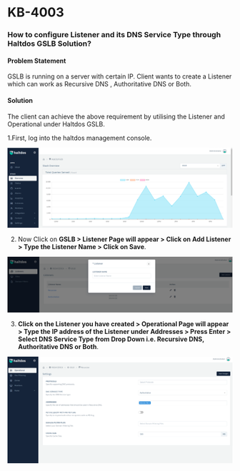 # KB-4003

### **How to configure Listener and its DNS Service Type through Haltdos GSLB Solution**?

#### **Problem Statement**

GSLB is running on a server with certain IP. Client wants to create a Listener which can work as Recursive DNS , Authoritative DNS or Both.

#### **Solution**

The client can achieve the above requirement by utilising the Listener and Operational under Haltdos GSLB.

1.First, log into the haltdos management console.

![](/img/gslb/kb/gslb3.1.png)

2. Now Click on **GSLB > Listener Page will appear > Click on Add Listener > Type the Listener Name > Click on Save**.

![](/img/gslb/kb/gslb3.2.png)

3. **Click on the Listener you have created > Operational Page will appear > Type the IP address of the Listener under Addresses > Press Enter > Select DNS Service Type from Drop Down i.e. Recursive DNS, Authoritative DNS or Both**.
​

![](/img/gslb/kb/gslb3.3.png)
